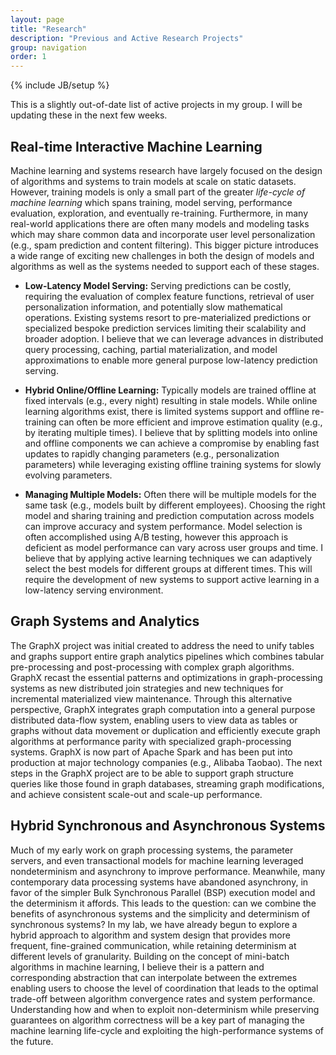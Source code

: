 ```yaml
---
layout: page
title: "Research"
description: "Previous and Active Research Projects"
group: navigation
order: 1
---
```

{% include JB/setup %}

This is a slightly out-of-date list of active projects in my group.  I will be updating these in the next few weeks.


## Real-time Interactive Machine Learning

Machine learning and systems research have largely focused on the design of algorithms and systems to train models at scale on static datasets.
However, training models is only a small part of the greater _life-cycle of machine learning_ which spans training, model serving, performance evaluation, exploration, and eventually re-training.
Furthermore, in many real-world applications there are often many models and modeling tasks which may share common data and incorporate user level personalization (e.g., spam prediction and content filtering).
This bigger picture introduces a wide range of exciting new challenges in both the design of models and algorithms as well as the systems needed to support each of these stages.

* <b>Low-Latency Model Serving:</b> Serving predictions can be costly, requiring the evaluation of complex feature functions, retrieval of user personalization information, and potentially slow mathematical operations.
Existing systems resort to pre-materialized predictions or specialized bespoke prediction services limiting their scalability and broader adoption.
I believe that we can leverage advances in distributed query processing, caching, partial materialization, and model approximations to enable more general purpose low-latency prediction serving.

* <b>Hybrid Online/Offline Learning:</b> Typically models are trained offline at fixed intervals (e.g., every night) resulting in stale models.
While online learning algorithms exist, there is limited systems support and offline re-training can often be more efficient and improve estimation quality (e.g., by iterating multiple times).
I believe that by splitting models into online and offline components we can achieve a compromise by enabling fast updates to rapidly changing parameters (e.g., personalization parameters) while leveraging existing offline training systems for slowly evolving parameters.

* <b>Managing Multiple Models:</b> Often there will be multiple models for the same task (e.g., models built by different employees).
Choosing the right model and sharing training and prediction computation across models can improve accuracy and system performance.
Model selection is often accomplished using A/B testing, however this approach is deficient as model performance can vary across user groups and time.
I believe that by applying active learning techniques we can adaptively select the best models for different groups at different times.
This will require the development of new systems to support active learning in a low-latency serving environment.

## Graph Systems and Analytics

The GraphX project was initial created to address the need to unify tables and graphs support entire graph analytics pipelines which combines tabular pre-processing and post-processing with complex graph algorithms.
GraphX recast the essential patterns and optimizations in graph-processing systems as new distributed join strategies and new techniques for incremental materialized view maintenance.
Through this alternative perspective, GraphX integrates graph computation into a general purpose distributed data-flow system, enabling users to view data as tables or graphs without data movement or duplication and efficiently execute graph algorithms at performance parity with specialized graph-processing systems.
GraphX is now part of Apache Spark and has been put into production at major technology companies (e.g., Alibaba Taobao).  The next steps in the GraphX project are to be able to support graph structure queries like those found in graph databases, streaming graph modifications, and achieve consistent scale-out and scale-up performance.



## Hybrid Synchronous and Asynchronous Systems

Much of my early work on graph processing systems, the parameter servers, and even transactional models for machine learning leveraged nondeterminism and asynchrony to improve performance.
Meanwhile, many contemporary data processing systems have abandoned asynchrony, in favor of the simpler Bulk Synchronous Parallel (BSP) execution model and the determinism it affords.
This leads to the question: can we combine the benefits of asynchronous systems and the simplicity and determinism of synchronous systems?
In my lab, we have already begun to explore a hybrid approach to algorithm and system design that provides more frequent, fine-grained communication, while retaining determinism at different levels of granularity.
Building on the concept of mini-batch algorithms in machine learning, I believe their is a pattern and corresponding abstraction that can interpolate between the extremes enabling users to choose the level of coordination that leads to the optimal trade-off between algorithm convergence rates and system performance.
Understanding how and when to exploit non-determinism while preserving  guarantees on algorithm correctness will be a key part of managing the machine learning life-cycle and exploiting the high-performance systems of the future.





